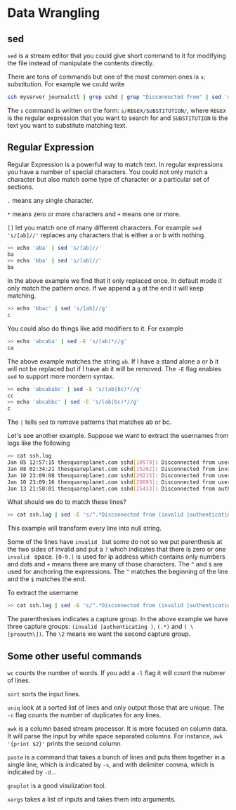 # Data Wrangling

## sed

`sed` is a stream editor that you could give short command to it for modifying the file instead of manipulate the contents directly. 

There are tons of commands but one of the most common ones is `s`: substitution. For example we could write

```bash
ssh myserver journalctl | grep sshd | grep "Disconnected from" | sed 's/.*Disconnected from //'
```

The `s` command is written on the form: `s/REGEX/SUBSTITUTION/`, where `REGEX` is the regular expression that you want to search for and `SUBSTITUTION` is the text you want to substitute matching text. 

## Regular Expression

Regular Expression is a powerful way to match text. In regular expressions you have a number of special characters. You could not only match a character but also match some type of character or a particular set of sections. 

`.` means any single character. 

`*` means zero or more characters and `+` means one or more. 

`[]` let you match one of many different characters. For example `sed 's/[ab]//'` replaces any characters that is either a or b with nothing. 

```bash
>> echo 'aba' | sed 's/[ab]//'
ba
>> echo 'bba' | sed 's/[ab]//'
ba
```

In the above example we find that it only replaced once. In default mode it only match the pattern once. If we append a `g` at the end it will keep matching. 

```bash
>> echo 'bbac' | sed 's/[ab]//g'
c
```

You could also do things like add modifiers to it. For example

```bash
>> echo 'abcaba' | sed -E 's/(ab)*//g'
ca
```

The above example matches the string `ab`. If I have a stand alone a or b it will not be replaced but if I have ab it will be removed. The `-E` flag enables `sed` to support more mordern syntax. 

```bash
>> echo 'abcababc' | sed -E 's/(ab|bc)*//g'
cc
>> echo 'abcabbc' | sed -E 's/(ab|bc)*//g'
c
```

The `|` tells `sed` to remove patterns that matches ab or bc. 

Let's see another example. Suppose we want to extract the usernames from logs like the following

```bash
>> cat ssh.log
Jan 05 12:57:15 thesquareplanet.com sshd[10579]: Disconnected from user jon 84.211.213.165 port 37650
Jan 08 02:34:21 thesquareplanet.com sshd[15262]: Disconnected from invalid user admin 58.120.227.29 port 52978 [preauth]
Jan 10 23:09:08 thesquareplanet.com sshd[20215]: Disconnected from user jon 24.61.9.143 port 51098
Jan 10 23:09:16 thesquareplanet.com sshd[20093]: Disconnected from user jon 24:61.9.143 port 51086
Jan 13 21:58:01 thesquareplanet.com sshd[25433]: Disconnected from authenticating user root 65.60.109.219 port 41337 [preauth]
```

What should we do to match these lines?

```bash
>> cat ssh.log | sed -E 's/^.*Disconnected from (invalid |authenticating )?user .* [0-9.]+ port [0-9]+( \[preauth\])$//'
```

This example will transform every line into null string. 

Some of the lines have `invalid ` but some do not so we put parenthesis at the two sides of invalid and put a `?` which indicates that there is zero or one `invalid ` space. `[0-9.]` is used for ip address which contains only numbers and dots and `+` means there are many of those characters. The `^` and `$` are used for anchoring the expressions. The `^` matches the beginning of the line and the `$` matches the end. 

To extract the username

```bash
>> cat ssh.log | sed -E 's/^.*Disconnected from (invalid |authenticating )?user (.*) [0-9.]+ port [0-9]+( \[preauth\])$/\2/'
```

The parenthesises indicates a capture group. In the above example we have three capture groups: `(invalid |authenticating )`, `(.*)` and `( \[preauth\])`. The `\2` means we want the second capture group. 

## Some other useful commands

`wc` counts the number of words. If you add a `-l` flag it will count the nubmer of lines. 

`sort` sorts the input lines. 

`uniq` look at a sorted list of lines and only output those that are unique. The `-c` flag counts the number of duplicates for any lines. 

`awk` is a column based stream processor. It is more focused on column data. It will parse the input by white space separated columns. For instance, `awk '{print $2}'` prints the second column. 

`paste` is a command that takes a bunch of lines and puts them together in a single line, which is indicated by `-s`, and with delimiter comma, which is indicated by `-d.`. 

`gnuplot` is a good visulization tool. 

`xargs` takes a list of inputs and takes them into arguments. 
